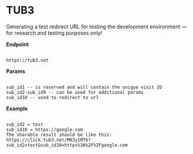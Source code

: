 # TUB3
Generating a test redirect URL for testing the development environment — for research and testing purposes only!

**Endpoint**
```

https://tub3.net

```

**Params**
```

sub_id1 -- is reserved and will contain the unique visit ID 
sub_id2-sub_id9 -- can be used for additional params 
sub_id10 -- used to redirect to url

```

**Example** 
```

sub_id2 = test
sub_id10 = https://google.com
The sharable result should be like this:
https://click.tub3.net/M03y1MT6?sub_id2=test&sub_id10=https%3A%2F%2Fgoogle.com

```
